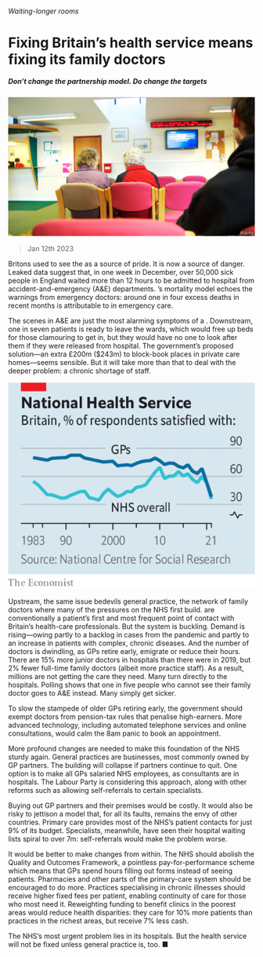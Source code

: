 ###### Waiting-longer rooms

# Fixing Britain’s health service means fixing its family doctors 

##### Don’t change the partnership model. Do change the targets 

![image](images/20230114_LDP501.jpg) 

> Jan 12th 2023 

Britons used to see the  as a source of pride. It is now a source of danger. Leaked data suggest that, in one week in December, over 50,000 sick people in England waited more than 12 hours to be admitted to hospital from accident-and-emergency (A&amp;E) departments. ’s mortality model echoes the warnings from emergency doctors: around one in four excess deaths in recent months is attributable to  in emergency care. 

The scenes in A&amp;E are just the most alarming symptoms of a . Downstream, one in seven patients is ready to leave the wards, which would free up beds for those clamouring to get in, but they would have no one to look after them if they were released from hospital. The government’s proposed solution—an extra £200m ($243m) to block-book places in private care homes—seems sensible. But it will take more than that to deal with the deeper problem: a chronic shortage of staff.

![image](images/20230114_LDC344.png) 


Upstream, the same issue bedevils general practice, the network of family doctors where many of the pressures on the NHS first build.  are conventionally a patient’s first and most frequent point of contact with Britain’s health-care professionals. But the system is buckling. Demand is rising—owing partly to a backlog in cases from the pandemic and partly to an increase in patients with complex, chronic diseases. And the number of doctors is dwindling, as GPs retire early, emigrate or reduce their hours. There are 15% more junior doctors in hospitals than there were in 2019, but 2% fewer full-time family doctors (albeit more practice staff). As a result, millions are not getting the care they need. Many turn directly to the hospitals. Polling shows that one in five people who cannot see their family doctor goes to A&amp;E instead. Many simply get sicker. 

To slow the stampede of older GPs retiring early, the government should exempt doctors from pension-tax rules that penalise high-earners. More advanced technology, including automated telephone services and online consultations, would calm the 8am panic to book an appointment. 

More profound changes are needed to make this foundation of the NHS sturdy again. General practices are businesses, most commonly owned by GP partners. The building will collapse if partners continue to quit. One option is to make all GPs salaried NHS employees, as consultants are in hospitals. The Labour Party is considering this approach, along with other reforms such as allowing self-referrals to certain specialists.

Buying out GP partners and their premises would be costly. It would also be risky to jettison a model that, for all its faults, remains the envy of other countries. Primary care provides most of the NHS’s patient contacts for just 9% of its budget. Specialists, meanwhile, have seen their hospital waiting lists spiral to over 7m: self-referrals would make the problem worse.

It would be better to make changes from within. The NHS should abolish the Quality and Outcomes Framework, a pointless pay-for-performance scheme which means that GPs spend hours filling out forms instead of seeing patients. Pharmacies and other parts of the primary-care system should be encouraged to do more. Practices specialising in chronic illnesses should receive higher fixed fees per patient, enabling continuity of care for those who most need it. Reweighting funding to benefit clinics in the poorest areas would reduce health disparities: they care for 10% more patients than practices in the richest areas, but receive 7% less cash. 

The NHS’s most urgent problem lies in its hospitals. But the health service will not be fixed unless general practice is, too. ■

